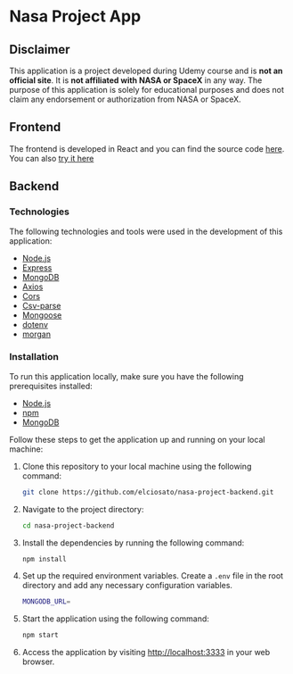 # Nasa Project App

## Disclaimer

This application is a project developed during Udemy course and is **not an official site**. It is **not affiliated with NASA or SpaceX** in any way. The purpose of this application is solely for educational purposes and does not claim any endorsement or authorization from NASA or SpaceX.


## Frontend
The frontend is developed in React and you can find the source code [here](https://github.com/elciosato/nasa-project-frontend). You can also [try it here](https://nasa-project-frontend.vercel.app/)


## Backend

### Technologies

The following technologies and tools were used in the development of this application:

- [Node.js](https://nodejs.org/)
- [Express](https://expressjs.com/)
- [MongoDB](https://www.mongodb.com/)
- [Axios](https://www.npmjs.com/package/axios)
- [Cors](https://www.npmjs.com/package/cors)
- [Csv-parse](https://www.npmjs.com/package/csv-parse)
- [Mongoose](https://www.npmjs.com/package/mongoose)
- [dotenv](https://www.npmjs.com/package/dotenv)
- [morgan](https://www.npmjs.com/package/morgan)

### Installation

To run this application locally, make sure you have the following prerequisites installed:

- [Node.js](https://nodejs.org/)
- [npm](https://www.npmjs.com/)
- [MongoDB](https://www.mongodb.com/)

Follow these steps to get the application up and running on your local machine:

1. Clone this repository to your local machine using the following command:
   ```bash
   git clone https://github.com/elciosato/nasa-project-backend.git
   ```

2. Navigate to the project directory:
   ```bash
   cd nasa-project-backend
   ```

3. Install the dependencies by running the following command:
   ```bash
   npm install
   ```

4. Set up the required environment variables. Create a `.env` file in the root directory and add any necessary configuration variables.
   ```bash
   MONGODB_URL=
   ```

5. Start the application using the following command:
   ```bash
   npm start
   ```

6. Access the application by visiting [http://localhost:3333](http://localhost:3333) in your web browser.


